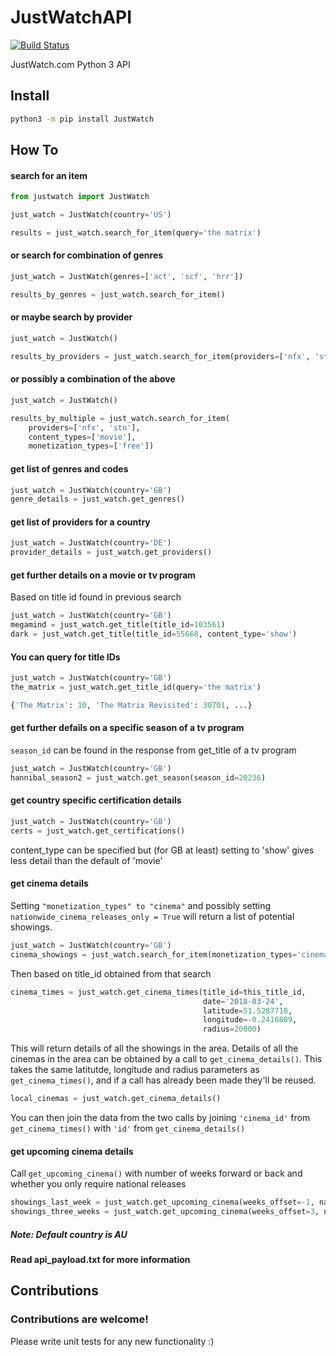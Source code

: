 # JustWatchAPI
[![Build Status](https://travis-ci.com/dawoudt/JustWatchAPI.svg?branch=master)](https://travis-ci.com/dawoudt/JustWatchAPI)


JustWatch.com Python 3 API

## Install
```bash
python3 -m pip install JustWatch
```
## How To
#### search for an item
```python
from justwatch import JustWatch

just_watch = JustWatch(country='US')

results = just_watch.search_for_item(query='the matrix')
```
#### or search for combination of genres
```python
just_watch = JustWatch(genres=['act', 'scf', 'hrr'])

results_by_genres = just_watch.search_for_item()
```
#### or maybe search by provider
```python
just_watch = JustWatch()

results_by_providers = just_watch.search_for_item(providers=['nfx', 'stn'])
```

#### or possibly a combination of the above 
```python
just_watch = JustWatch()

results_by_multiple = just_watch.search_for_item(
    providers=['nfx', 'stn'], 
    content_types=['movie'], 
    monetization_types=['free'])
```

#### get list of genres and codes
```python
just_watch = JustWatch(country='GB')
genre_details = just_watch.get_genres()

```

#### get list of providers for a country
```python
just_watch = JustWatch(country='DE')
provider_details = just_watch.get_providers()

```

#### get further details on a movie or tv program

Based on title id found in previous search

```python
just_watch = JustWatch(country='GB')
megamind = just_watch.get_title(title_id=103561)
dark = just_watch.get_title(title_id=55668, content_type='show')

```

#### You can query for title IDs

```python
just_watch = JustWatch(country='GB')
the_matrix = just_watch.get_title_id(query='the matrix')

{'The Matrix': 10, 'The Matrix Revisited': 30701, ...}

```

#### get further defails on a specific season of a tv program

`season_id` can be found in the response from get_title of a tv program

```python
just_watch = JustWatch(country='GB')
hannibal_season2 = just_watch.get_season(season_id=20236)

```

#### get country specific certification details

```python
just_watch = JustWatch(country='GB')
certs = just_watch.get_certifications()

```

content_type can be specified but (for GB at least) setting to 'show' gives less detail than the default of 'movie'


#### get cinema details

Setting ```"monetization_types" to "cinema"``` and possibly setting ```nationwide_cinema_releases_only = True``` will return a list of potential showings.

```python
just_watch = JustWatch(country='GB')
cinema_showings = just_watch.search_for_item(monetization_types='cinema')

```

Then based on title_id obtained from that search

```python
cinema_times = just_watch.get_cinema_times(title_id=this_title_id,
                                           date='2018-03-24',
                                           latitude=51.5287718,
                                           longitude=-0.2416809,
                                           radius=20000)
```
This will return details of all the showings in the area.  Details of all the cinemas in the area can be obtained by a call to ```get_cinema_details()```.  This takes the same latitutde, longitude and radius parameters as ```get_cinema_times()```, and if a call has already been made they'll be reused.

```python
local_cinemas = just_watch.get_cinema_details()
```

You can then join the data from the two calls by joining ```'cinema_id'``` from ```get_cinema_times()``` with ```'id'``` from ```get_cinema_details()```

#### get upcoming cinema details

Call ```get_upcoming_cinema()``` with number of weeks forward or back and whether you only require national releases

```python
showings_last_week = just_watch.get_upcoming_cinema(weeks_offset=-1, nationwide_cinema_releases_only=True)
showings_three_weeks = just_watch.get_upcoming_cinema(weeks_offset=3, nationwide_cinema_releases_only=False)
```

##### Note: Default country is AU
#### Read api_payload.txt for more information

## Contributions
### Contributions are welcome!
Please write unit tests for any new functionality :)

